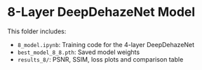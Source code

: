 # 8-Layer DeepDehazeNet Model

This folder includes:
- `8_model.ipynb`: Training code for the 4-layer DeepDehazeNet
- `best_model_8_8.pth`: Saved model weights
- `results_8/`: PSNR, SSIM, loss plots and comparison table
